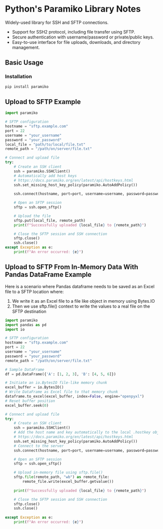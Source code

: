 # Python's Paramiko Library Notes

Widely-used library for SSH and SFTP connections.
- Support for SSH2 protocol, including file transfer using SFTP.
- Secure authentication with username/password or private/public keys.
- Easy-to-use interface for file uploads, downloads, and directory management.


## Basic Usage

### Installation

```powershell
pip install paramiko
```
## Upload to SFTP Example

```python
import paramiko

# SFTP configuration
hostname = "sftp.example.com"
port = 22
username = "your_username"
password = "your_password"
local_file = "path/to/local/file.txt"
remote_path = "/path/on/server/file.txt"

# Connect and upload file
try:
    # Create an SSH client
    ssh = paramiko.SSHClient()
    # Automatically add host keys
    # https://docs.paramiko.org/en/latest/api/hostkeys.html
    ssh.set_missing_host_key_policy(paramiko.AutoAddPolicy())  
   
    ssh.connect(hostname, port=port, username=username, password=password)

    # Open an SFTP session
    sftp = ssh.open_sftp()

    # Upload the file
    sftp.put(local_file, remote_path)
    print(f"Successfully uploaded {local_file} to {remote_path}")

    # Close the SFTP session and SSH connection
    sftp.close()
    ssh.close()
except Exception as e:
    print(f"An error occurred: {e}")
```


## Upload to SFTP From In-Memory Data With Pandas DataFrame Example

Here is a scenario where Pandas dataframe needs to be saved as an Excel file to a SFTP location where:
1. We write it as an Excel file to a file like object in memory using Bytes.IO
2. Then we use sftp.file() context to write the values to a real file on the SFTP destination


```python
import paramiko
import pandas as pd
import io

# SFTP configuration
hostname = "sftp.example.com"
port = 22
username = "your_username"
password = "your_password"
remote_path = "/path/on/server/file.txt"

# Sample DataFrame
df = pd.DataFrame({'A': [1, 2, 3], 'B': [4, 5, 6]})

# Initiate an io.BytesIO file-like memory chunk
excel_buffer = io.BytesIO()
# Write DataFrame as Excel file to that memory chunk
dataframe.to_excel(excel_buffer, index=False, engine="openpyxl")
# Reset buffer position
excel_buffer.seek(0)

# Connect and upload file
try:
    # Create an SSH client
    ssh = paramiko.SSHClient()
    # Add the host name and key automatically to the local .hostkey object
    # https://docs.paramiko.org/en/latest/api/hostkeys.html
    ssh.set_missing_host_key_policy(paramiko.AutoAddPolicy())  
	# Connect to the server
    ssh.connect(hostname, port=port, username=username, password=password)

    # Open an SFTP session
    sftp = ssh.open_sftp()

    # Upload in-memory file using sftp.file()
    sftp.file(remote_path, "wb") as remote_file:
	    remote_file.write(excel_buffer.getvalue())
	    
    print(f"Successfully uploaded {local_file} to {remote_path}")

    # Close the SFTP session and SSH connection
    sftp.close()
    ssh.close()
    
except Exception as e:
    print(f"An error occurred: {e}")
```